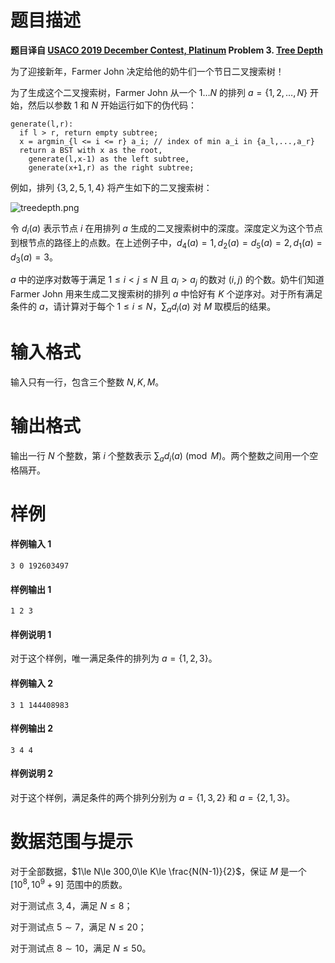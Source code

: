 
# 题目描述

**题目译自 [USACO 2019 December Contest, Platinum](http://usaco.org/index.php?page=dec19results) Problem 3. [Tree Depth](http://usaco.org/index.php?page=viewproblem2&cpid=974)**

为了迎接新年，Farmer John 决定给他的奶牛们一个节日二叉搜索树！

为了生成这个二叉搜索树，Farmer John 从一个 $1\ldots N$ 的排列 $a=\{1,2,\ldots ,N\}$ 开始，然后以参数 $1$ 和 $N$ 开始运行如下的伪代码：

```plain
generate(l,r):
  if l > r, return empty subtree;
  x = argmin_{l <= i <= r} a_i; // index of min a_i in {a_l,...,a_r}
  return a BST with x as the root, 
    generate(l,x-1) as the left subtree,
    generate(x+1,r) as the right subtree;
```

例如，排列 $\{3,2,5,1,4\}$ 将产生如下的二叉搜索树：

![treedepth.png](/source/loj/3228/img/aHR0cHM6Ly9sb2otaW1nLnVweXVuLm1lbmNpLm1lbXNldDAuY24vMjAxOS8xMi8yMC81ZGZiYmEzYzk5MWFjLnBuZw==.png)

令 $d_i(a)$ 表示节点 $i$ 在用排列 $a$ 生成的二叉搜索树中的深度。深度定义为这个节点到根节点的路径上的点数。在上述例子中，$d_4(a)=1,d_2(a)=d_5(a)=2,d_1(a)=d_3(a)=3$。

$a$ 中的逆序对数等于满足 $1\le i<j\le N$ 且 $a_i>a_j$ 的数对 $(i,j)$ 的个数。奶牛们知道 Farmer John 用来生成二叉搜索树的排列 $a$ 中恰好有 $K$ 个逆序对。对于所有满足条件的 $a$，请计算对于每个 $1\le i\le N$，$\sum_a d_i(a)$ 对 $M$ 取模后的结果。

# 输入格式

输入只有一行，包含三个整数 $N,K,M$。

# 输出格式

输出一行 $N$ 个整数，第 $i$ 个整数表示 $\sum_a d_i(a)\pmod M$。两个整数之间用一个空格隔开。

# 样例

#### 样例输入 1
```plain
3 0 192603497
```
#### 样例输出 1
```plain
1 2 3
```
#### 样例说明 1
对于这个样例，唯一满足条件的排列为 $a=\{1,2,3\}$。

#### 样例输入 2
```plain
3 1 144408983
```
#### 样例输出 2
```plain
3 4 4
```
#### 样例说明 2
对于这个样例，满足条件的两个排列分别为 $a=\{1,3,2\}$ 和 $a=\{2,1,3\}$。

# 数据范围与提示

对于全部数据，$1\le N\le 300,0\le K\le \frac{N(N-1)}{2}$，保证 $M$ 是一个 $[10^8,10^9+9]$ 范围中的质数。

对于测试点 $3,4$，满足 $N\le 8$；

对于测试点 $5\sim 7$，满足 $N\le 20$；

对于测试点 $8\sim 10$，满足 $N\le 50$。

